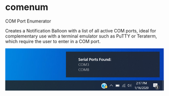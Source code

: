 # comenum
COM Port Enumerator

Creates a Notification Balloon with a list of all active COM ports, ideal for complementary use with a terminal emulator such as PuTTY or Teraterm, which require the user to enter in a COM port.

![COMENUM](https://github.com/Alsch-Primary/comenum/blob/master/COMENUM_EXAMPLE.png)
